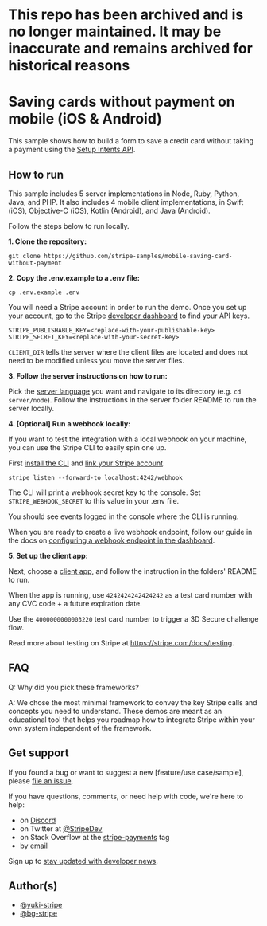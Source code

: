 # This repo has been archived and is no longer maintained. It may be inaccurate and remains archived for historical reasons

# Saving cards without payment on mobile (iOS & Android)

This sample shows how to build a form to save a credit card without taking a payment using the [Setup Intents API](https://stripe.com/docs/api/setup_intents).

## How to run

This sample includes 5 server implementations in Node, Ruby, Python, Java, and PHP. It also includes 4 mobile client implementations, in Swift (iOS), Objective-C (iOS), Kotlin (Android), and Java (Android).

Follow the steps below to run locally.

**1. Clone the repository:**

```
git clone https://github.com/stripe-samples/mobile-saving-card-without-payment
```

**2. Copy the .env.example to a .env file:**

```
cp .env.example .env
```

You will need a Stripe account in order to run the demo. Once you set up your account, go to the Stripe [developer dashboard](https://stripe.com/docs/development/quickstart#api-keys) to find your API keys.

```
STRIPE_PUBLISHABLE_KEY=<replace-with-your-publishable-key>
STRIPE_SECRET_KEY=<replace-with-your-secret-key>
```

`CLIENT_DIR` tells the server where the client files are located and does not need to be modified unless you move the server files.

**3. Follow the server instructions on how to run:**

Pick the [server language](server) you want and navigate to its directory (e.g. `cd server/node`).  Follow the instructions in the server folder README to run the server locally.

**4. [Optional] Run a webhook locally:**

If you want to test the integration with a local webhook on your machine, you can use the Stripe CLI to easily spin one up.

First [install the CLI](https://stripe.com/docs/stripe-cli) and [link your Stripe account](https://stripe.com/docs/stripe-cli#link-account).

```
stripe listen --forward-to localhost:4242/webhook
```

The CLI will print a webhook secret key to the console. Set `STRIPE_WEBHOOK_SECRET` to this value in your .env file.

You should see events logged in the console where the CLI is running.

When you are ready to create a live webhook endpoint, follow our guide in the docs on [configuring a webhook endpoint in the dashboard](https://stripe.com/docs/webhooks/setup#configure-webhook-settings).

**5. Set up the client app:**

Next, choose a [client app](client), and follow the instruction in the folders' README to run.

When the app is running, use `4242424242424242` as a test card number with any CVC code + a future expiration date.

Use the `4000000000003220` test card number to trigger a 3D Secure challenge flow.

Read more about testing on Stripe at https://stripe.com/docs/testing.

## FAQ
Q: Why did you pick these frameworks?

A: We chose the most minimal framework to convey the key Stripe calls and concepts you need to understand. These demos are meant as an educational tool that helps you roadmap how to integrate Stripe within your own system independent of the framework.

## Get support
If you found a bug or want to suggest a new [feature/use case/sample], please [file an issue](../../issues).

If you have questions, comments, or need help with code, we're here to help:
- on [Discord](https://stripe.com/go/developer-chat)
- on Twitter at [@StripeDev](https://twitter.com/StripeDev)
- on Stack Overflow at the [stripe-payments](https://stackoverflow.com/tags/stripe-payments/info) tag
- by [email](mailto:support+github@stripe.com)

Sign up to [stay updated with developer news](https://go.stripe.global/dev-digest).

## Author(s)
- [@yuki-stripe](https://github.com/yuki-stripe)
- [@bg-stripe](https://github.com/bg-stripe)
